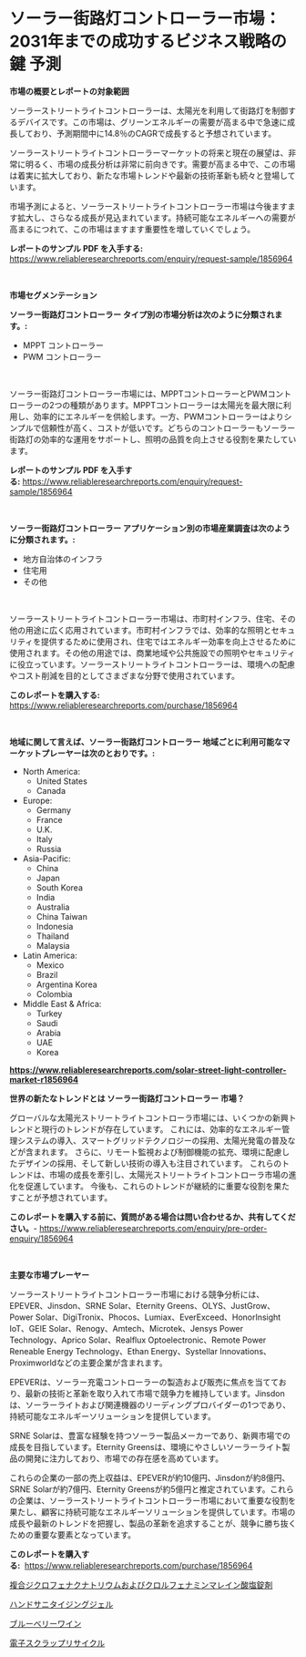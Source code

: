 <p><h1>ソーラー街路灯コントローラー市場：2031年までの成功するビジネス戦略の鍵 予測</h1></p><p><strong>市場の概要とレポートの対象範囲</strong></p>
<p><p>ソーラーストリートライトコントローラーは、太陽光を利用して街路灯を制御するデバイスです。この市場は、グリーンエネルギーの需要が高まる中で急速に成長しており、予測期間中に14.8％のCAGRで成長すると予想されています。</p><p>ソーラーストリートライトコントローラーマーケットの将来と現在の展望は、非常に明るく、市場の成長分析は非常に前向きです。需要が高まる中で、この市場は着実に拡大しており、新たな市場トレンドや最新の技術革新も続々と登場しています。</p><p>市場予測によると、ソーラーストリートライトコントローラー市場は今後ますます拡大し、さらなる成長が見込まれています。持続可能なエネルギーへの需要が高まるにつれて、この市場はますます重要性を増していくでしょう。</p></p>
<p><strong>レポートのサンプル PDF を入手する:</strong> <a href="https://www.reliableresearchreports.com/enquiry/request-sample/1856964">https://www.reliableresearchreports.com/enquiry/request-sample/1856964</a></p>
<p>&nbsp;</p>
<p><strong>市場セグメンテーション</strong></p>
<p><strong>ソーラー街路灯コントローラー タイプ別の市場分析は次のように分類されます。:</strong></p>
<p><ul><li>MPPT コントローラー</li><li>PWM コントローラー</li></ul></p>
<p>&nbsp;</p>
<p><p>ソーラー街路灯コントローラー市場には、MPPTコントローラーとPWMコントローラーの2つの種類があります。MPPTコントローラーは太陽光を最大限に利用し、効率的にエネルギーを供給します。一方、PWMコントローラーはよりシンプルで信頼性が高く、コストが低いです。どちらのコントローラーもソーラー街路灯の効率的な運用をサポートし、照明の品質を向上させる役割を果たしています。</p></p>
<p><strong>レポートのサンプル PDF を入手する:</strong>&nbsp;<a href="https://www.reliableresearchreports.com/enquiry/request-sample/1856964">https://www.reliableresearchreports.com/enquiry/request-sample/1856964</a></p>
<p>&nbsp;</p>
<p><strong> ソーラー街路灯コントローラー アプリケーション別の市場産業調査は次のように分類されます。:</strong></p>
<p><ul><li>地方自治体のインフラ</li><li>住宅用</li><li>その他</li></ul></p>
<p>&nbsp;</p>
<p><p>ソーラーストリートライトコントローラー市場は、市町村インフラ、住宅、その他の用途に広く応用されています。市町村インフラでは、効率的な照明とセキュリティを提供するために使用され、住宅ではエネルギー効率を向上させるために使用されます。その他の用途では、商業地域や公共施設での照明やセキュリティに役立っています。ソーラーストリートライトコントローラーは、環境への配慮やコスト削減を目的としてさまざまな分野で使用されています。</p></p>
<p><strong>このレポートを購入する:</strong>&nbsp; <a href="https://www.reliableresearchreports.com/purchase/1856964">https://www.reliableresearchreports.com/purchase/1856964</a></p>
<p>&nbsp;</p>
<p><strong>地域に関して言えば、ソーラー街路灯コントローラー 地域ごとに利用可能なマーケットプレーヤーは次のとおりです。:</strong></p>
<p><ul>
    <li>
        North America:
        <ul>
            <li>United States</li>
            <li>Canada</li>
        </ul>
    </li>
    <li>
        Europe:
        <ul>
            <li>Germany</li>
            <li>France</li>
            <li>U.K.</li>
            <li>Italy</li>
            <li>Russia</li>
        </ul>
    </li>
    <li>
        Asia-Pacific:
        <ul>
            <li>China</li>
            <li>Japan</li>
            <li>South Korea</li>
            <li>India</li>
            <li>Australia</li>
            <li>China Taiwan</li>
            <li>Indonesia</li>
            <li>Thailand</li>
            <li>Malaysia</li>
        </ul>
    </li>
    <li>
        Latin America:
        <ul>
            <li>Mexico</li>
            <li>Brazil</li>
            <li>Argentina Korea</li>
            <li>Colombia</li>
        </ul>
    </li>
    <li>
        Middle East & Africa:
        <ul>
            <li>Turkey</li>
            <li>Saudi</li>
            <li>Arabia</li>
            <li>UAE</li>
            <li>Korea</li>
        </ul>
    </li>
    </ul></p>
<p><strong><a href="https://www.reliableresearchreports.com/solar-street-light-controller-market-r1856964">https://www.reliableresearchreports.com/solar-street-light-controller-market-r1856964</a></strong>&nbsp;</p>
<p><strong>世界の新たなトレンドとは ソーラー街路灯コントローラー 市場？</strong></p>
<p><p>グローバルな太陽光ストリートライトコントローラ市場には、いくつかの新興トレンドと現行のトレンドが存在しています。 これには、効率的なエネルギー管理システムの導入、スマートグリッドテクノロジーの採用、太陽光発電の普及などが含まれます。 さらに、リモート監視および制御機能の拡充、環境に配慮したデザインの採用、そして新しい技術の導入も注目されています。 これらのトレンドは、市場の成長を牽引し、太陽光ストリートライトコントローラ市場の進化を促進しています。 今後も、これらのトレンドが継続的に重要な役割を果たすことが予想されています。</p></p>
<p><strong>このレポートを購入する前に、質問がある場合は問い合わせるか、共有してください。</strong>- <a href="https://www.reliableresearchreports.com/enquiry/pre-order-enquiry/1856964">https://www.reliableresearchreports.com/enquiry/pre-order-enquiry/1856964</a></p>
<p>&nbsp;</p>
<p><strong>主要な市場プレーヤー</strong></p>
<p><p>ソーラーストリートライトコントローラー市場における競争分析には、EPEVER、Jinsdon、SRNE Solar、Eternity Greens、OLYS、JustGrow、Power Solar、DigiTronix、Phocos、Lumiax、EverExceed、HonorInsight IoT、GEIE Solar、Renogy、Amtech、Microtek、Jensys Power Technology、Aprico Solar、Realflux Optoelectronic、Remote Power Reneable Energy Technology、Ethan Energy、Systellar Innovations、Proximworldなどの主要企業が含まれます。</p><p>EPEVERは、ソーラー充電コントローラーの製造および販売に焦点を当てており、最新の技術と革新を取り入れて市場で競争力を維持しています。Jinsdonは、ソーラーライトおよび関連機器のリーディングプロバイダーの1つであり、持続可能なエネルギーソリューションを提供しています。</p><p>SRNE Solarは、豊富な経験を持つソーラー製品メーカーであり、新興市場での成長を目指しています。Eternity Greensは、環境にやさしいソーラーライト製品の開発に注力しており、市場での存在感を高めています。</p><p>これらの企業の一部の売上収益は、EPEVERが約10億円、Jinsdonが約8億円、SRNE Solarが約7億円、Eternity Greensが約5億円と推定されています。これらの企業は、ソーラーストリートライトコントローラー市場において重要な役割を果たし、顧客に持続可能なエネルギーソリューションを提供しています。市場の成長や最新のトレンドを把握し、製品の革新を追求することが、競争に勝ち抜くための重要な要素となっています。</p></p>
<p><strong>このレポートを購入する:</strong>&nbsp;&nbsp;<a href="https://www.reliableresearchreports.com/purchase/1856964">https://www.reliableresearchreports.com/purchase/1856964</a></p>
<p><p><a href="https://medium.com/@attyourniture/%E3%82%B8%E3%82%AF%E3%83%AD%E3%83%95%E3%82%A7%E3%83%8A%E3%82%AF%E3%83%8A%E3%83%88%E3%83%AA%E3%82%A6%E3%83%A0%E3%81%8A%E3%82%88%E3%81%B3%E3%82%AF%E3%83%AD%E3%83%AB%E3%83%95%E3%82%A7%E3%83%8A%E3%83%9F%E3%83%B3%E7%94%B7%E6%80%A7%E9%85%B8%E5%A1%A9%E9%8C%A0%E5%89%A4%E5%B8%82%E5%A0%B4-%E3%82%BF%E3%82%A4%E3%83%97-%E7%94%A8%E9%80%94-%E5%9C%B0%E7%90%86%E3%81%AB%E3%82%88%E3%82%8B%E7%B7%8F%E5%90%88%E7%9A%84%E3%81%AA%E8%A9%95%E4%BE%A1-20e2b23d7b73">複合ジクロフェナクナトリウムおよびクロルフェナミンマレイン酸塩錠剤</a></p><p><a href="https://medium.com/@arimuller2009/%E6%89%8B%E6%8C%87%E3%82%92%E6%AE%BA%E8%8F%8C%E3%81%99%E3%82%8B%E3%82%B8%E3%82%A7%E3%83%AB%E5%B8%82%E5%A0%B4-2031%E5%B9%B4%E3%81%BE%E3%81%A7%E3%81%AE%E6%88%90%E5%8A%9F%E3%81%97%E3%81%9F%E3%83%93%E3%82%B8%E3%83%8D%E3%82%B9%E6%88%A6%E7%95%A5%E3%81%AE%E9%8D%B5-cf740de0631e">ハンドサニタイジングジェル</a></p><p><a href="https://medium.com/@reyeshowell655/%E3%83%96%E3%83%AB%E3%83%BC%E3%83%99%E3%83%AA%E3%83%BC%E3%83%AF%E3%82%A4%E3%83%B3%E5%B8%82%E5%A0%B4%E3%81%AE%E3%82%A4%E3%83%B3%E3%82%B5%E3%82%A4%E3%83%88-%E5%B8%82%E5%A0%B4%E3%81%AE%E3%83%88%E3%83%AC%E3%83%B3%E3%83%89-%E6%88%90%E9%95%B7-2024%E5%B9%B4%E3%81%8B%E3%82%892031%E5%B9%B4%E3%81%BE%E3%81%A7%E3%81%AE%E4%BA%88%E6%B8%AC-196c8b8735e8">ブルーベリーワイン</a></p><p><a href="https://medium.com/@adaming121/%E9%9B%BB%E5%AD%90%E5%BB%83%E6%A3%84%E7%89%A9%E3%83%AA%E3%82%B5%E3%82%A4%E3%82%AF%E3%83%AB%E5%B8%82%E5%A0%B4-%E5%B8%82%E5%A0%B4cagr-%E5%B8%82%E5%A0%B4%E3%83%88%E3%83%AC%E3%83%B3%E3%83%89-%E3%81%8A%E3%82%88%E3%81%B3%E6%88%90%E9%95%B7%E6%88%A6%E7%95%A5%E3%81%AB%E9%96%A2%E3%81%99%E3%82%8B%E6%83%85%E5%A0%B1-ea2bf519f86d">電子スクラップリサイクル</a></p></p>